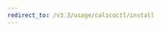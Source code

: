 ```yaml
---
redirect_to: /v3.3/usage/calicoctl/install
---
```


<!--- Page was deleted, now it just performs a redirect
to its replacement so as to prevent a 404. Site does not support
server-side redirects right now. -->
